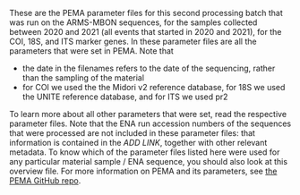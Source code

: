 These are the PEMA parameter files for this second processing batch that was run on the ARMS-MBON sequences, for the samples collected between 2020 and 2021 (all events that started in 2020 and 2021), for the COI, 18S, and ITS marker genes. 
In these parameter files are all the parameters that were set in PEMA. Note that 
* the date in the filenames refers to the date of the sequencing, rather than the sampling of the material
* for COI we used the the Midori v2 reference database, for 18S we used the UNITE reference database, and for ITS we used pr2

To learn more about all other parameters that were set, read the respective parameter files.
Note that the ENA run accession numbers of the sequences that were processed are not included in these parameter files: that information is contained in the
*ADD LINK*, together with other relevant metadata. To know which of the parameter files listed here were used for any particular material sample / ENA sequence, you should also look at this overview file. 
For more information on PEMA and its parameters, see [the PEMA GitHub repo](https://github.com/hariszaf/pema).
